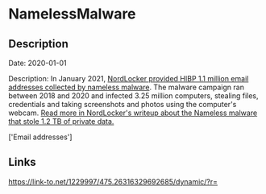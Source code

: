 # NamelessMalware

## Description

Date: 2020-01-01

Description:
In January 2021, <a href="http://troyhunt.com/nameless-malware-discovered-by-nordlocker-is-now-in-have-i-been-pwned" target="_blank" rel="noopener">NordLocker provided HIBP 1.1 million email addresses collected by nameless malware</a>. The malware campaign ran between 2018 and 2020 and infected 3.25 million computers, stealing files, credentials and taking screenshots and photos using the computer's webcam. <a href="https://nordlocker.com/malware-analysis/" target="_blank" rel="noopener">Read more in NordLocker's writeup about the Nameless malware that stole 1.2 TB of private data.</a>


['Email addresses']

## Links

https://link-to.net/1229997/475.26316329692685/dynamic/?r=
